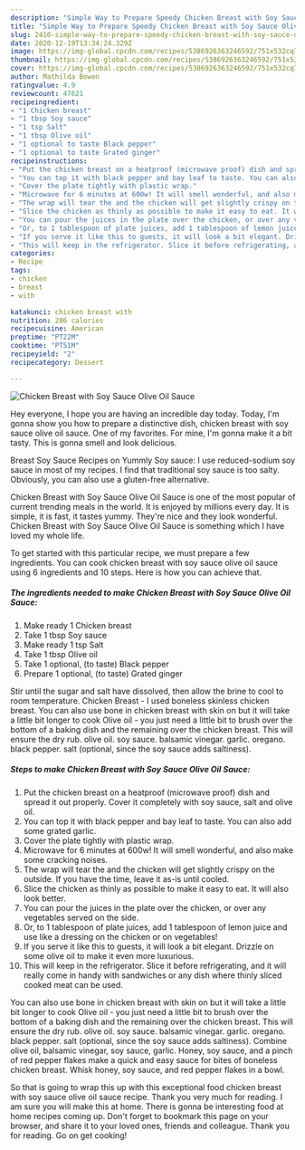 ```yaml
---
description: "Simple Way to Prepare Speedy Chicken Breast with Soy Sauce Olive Oil Sauce"
title: "Simple Way to Prepare Speedy Chicken Breast with Soy Sauce Olive Oil Sauce"
slug: 2410-simple-way-to-prepare-speedy-chicken-breast-with-soy-sauce-olive-oil-sauce
date: 2020-12-19T13:34:24.329Z
image: https://img-global.cpcdn.com/recipes/5386926363246592/751x532cq70/chicken-breast-with-soy-sauce-olive-oil-sauce-recipe-main-photo.jpg
thumbnail: https://img-global.cpcdn.com/recipes/5386926363246592/751x532cq70/chicken-breast-with-soy-sauce-olive-oil-sauce-recipe-main-photo.jpg
cover: https://img-global.cpcdn.com/recipes/5386926363246592/751x532cq70/chicken-breast-with-soy-sauce-olive-oil-sauce-recipe-main-photo.jpg
author: Mathilda Bowen
ratingvalue: 4.9
reviewcount: 47621
recipeingredient:
- "1 Chicken breast"
- "1 tbsp Soy sauce"
- "1 tsp Salt"
- "1 tbsp Olive oil"
- "1 optional to taste Black pepper"
- "1 optional to taste Grated ginger"
recipeinstructions:
- "Put the chicken breast on a heatproof (microwave proof) dish and spread it out properly. Cover it completely with soy sauce, salt and olive oil."
- "You can top it with black pepper and bay leaf to taste. You can also add some grated garlic."
- "Cover the plate tightly with plastic wrap."
- "Microwave for 6 minutes at 600w! It will smell wonderful, and also make some cracking noises."
- "The wrap will tear the and the chicken will get slightly crispy on the outside. If you have the time, leave it as-is until cooled."
- "Slice the chicken as thinly as possible to make it easy to eat. It will also look better."
- "You can pour the juices in the plate over the chicken, or over any vegetables served on the side."
- "Or, to 1 tablespoon of plate juices, add 1 tablespoon of lemon juice and use like a dressing on the chicken or on vegetables!"
- "If you serve it like this to guests, it will look a bit elegant. Drizzle on some olive oil to make it even more luxurious."
- "This will keep in the refrigerator. Slice it before refrigerating, and it will really come in handy with sandwiches or any dish where thinly sliced cooked meat can be used."
categories:
- Recipe
tags:
- chicken
- breast
- with

katakunci: chicken breast with 
nutrition: 286 calories
recipecuisine: American
preptime: "PT22M"
cooktime: "PT51M"
recipeyield: "2"
recipecategory: Dessert

---
```



![Chicken Breast with Soy Sauce Olive Oil Sauce](https://img-global.cpcdn.com/recipes/5386926363246592/751x532cq70/chicken-breast-with-soy-sauce-olive-oil-sauce-recipe-main-photo.jpg)

Hey everyone, I hope you are having an incredible day today. Today, I'm gonna show you how to prepare a distinctive dish, chicken breast with soy sauce olive oil sauce. One of my favorites. For mine, I'm gonna make it a bit tasty. This is gonna smell and look delicious.

Breast Soy Sauce Recipes on Yummly Soy sauce: I use reduced-sodium soy sauce in most of my recipes. I find that traditional soy sauce is too salty. Obviously, you can also use a gluten-free alternative.

Chicken Breast with Soy Sauce Olive Oil Sauce is one of the most popular of current trending meals in the world. It is enjoyed by millions every day. It is simple, it is fast, it tastes yummy. They're nice and they look wonderful. Chicken Breast with Soy Sauce Olive Oil Sauce is something which I have loved my whole life.


To get started with this particular recipe, we must prepare a few ingredients. You can cook chicken breast with soy sauce olive oil sauce using 6 ingredients and 10 steps. Here is how you can achieve that.

<!--inarticleads1-->

##### The ingredients needed to make Chicken Breast with Soy Sauce Olive Oil Sauce:

1. Make ready 1 Chicken breast
1. Take 1 tbsp Soy sauce
1. Make ready 1 tsp Salt
1. Take 1 tbsp Olive oil
1. Take 1 optional, (to taste) Black pepper
1. Prepare 1 optional, (to taste) Grated ginger


Stir until the sugar and salt have dissolved, then allow the brine to cool to room temperature. Chicken Breast - I used boneless skinless chicken breast. You can also use bone in chicken breast with skin on but it will take a little bit longer to cook Olive oil - you just need a little bit to brush over the bottom of a baking dish and the remaining over the chicken breast. This will ensure the dry rub. olive oil. soy sauce. balsamic vinegar. garlic. oregano. black pepper. salt (optional, since the soy sauce adds saltiness). 

<!--inarticleads2-->

##### Steps to make Chicken Breast with Soy Sauce Olive Oil Sauce:

1. Put the chicken breast on a heatproof (microwave proof) dish and spread it out properly. Cover it completely with soy sauce, salt and olive oil.
1. You can top it with black pepper and bay leaf to taste. You can also add some grated garlic.
1. Cover the plate tightly with plastic wrap.
1. Microwave for 6 minutes at 600w! It will smell wonderful, and also make some cracking noises.
1. The wrap will tear the and the chicken will get slightly crispy on the outside. If you have the time, leave it as-is until cooled.
1. Slice the chicken as thinly as possible to make it easy to eat. It will also look better.
1. You can pour the juices in the plate over the chicken, or over any vegetables served on the side.
1. Or, to 1 tablespoon of plate juices, add 1 tablespoon of lemon juice and use like a dressing on the chicken or on vegetables!
1. If you serve it like this to guests, it will look a bit elegant. Drizzle on some olive oil to make it even more luxurious.
1. This will keep in the refrigerator. Slice it before refrigerating, and it will really come in handy with sandwiches or any dish where thinly sliced cooked meat can be used.


You can also use bone in chicken breast with skin on but it will take a little bit longer to cook Olive oil - you just need a little bit to brush over the bottom of a baking dish and the remaining over the chicken breast. This will ensure the dry rub. olive oil. soy sauce. balsamic vinegar. garlic. oregano. black pepper. salt (optional, since the soy sauce adds saltiness). Combine olive oil, balsamic vinegar, soy sauce, garlic. Honey, soy sauce, and a pinch of red pepper flakes make a quick and easy sauce for bites of boneless chicken breast. Whisk honey, soy sauce, and red pepper flakes in a bowl. 

So that is going to wrap this up with this exceptional food chicken breast with soy sauce olive oil sauce recipe. Thank you very much for reading. I am sure you will make this at home. There is gonna be interesting food at home recipes coming up. Don't forget to bookmark this page on your browser, and share it to your loved ones, friends and colleague. Thank you for reading. Go on get cooking!
